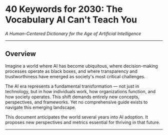 # 40 Keywords for 2030: The Vocabulary AI Can't Teach You
_A Human-Centered Dictionary for the Age of Artificial Intelligence_

---

## Overview

Imagine a world where AI has become ubiquitous, where decision-making processes operate as black boxes, and where transparency and trustworthiness have emerged as society's most critical challenges.

The AI era represents a fundamental transformation — not just in technology, but in how individuals work, how organizations function, and how society operates. This shift demands entirely new concepts, perspectives, and frameworks. Yet no comprehensive guide exists to navigate this emerging landscape.

This document anticipates the world several years into AI adoption. It proposes new perspectives and metrics essential for thriving in that future.

---
